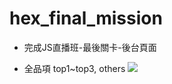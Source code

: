 # hex_final_mission
- 完成JS直播班-最後關卡-後台頁面

- 全品項 top1~top3, others
![](https://i.imgur.com/8xPgOrE.png)